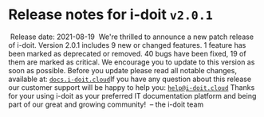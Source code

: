 # Release notes for i-doit `v2.0.1`
​
Release date: 2021-08-19
​
We're thrilled to announce a new patch release of i-doit. Version 2.0.1 includes 9 new or changed features. 1 feature has been marked as deprecated or removed. 40 bugs have been fixed, 19 of them are marked as critical. We encourage you to update to this version as soon as possible.
Before you update please read all notable changes, available at: [`docs.i-doit.cloud`](https://docs.i-doit.cloud/ref/changelog.html)
​
If you have any question about this release our customer support will be happy to help you: [`help@i-doit.cloud`](mailto:help@i-doit.cloud)
​
Thanks for your using i-doit as your preferred IT documentation platform and being part of our great and growing community!
​
– the i-doit team
